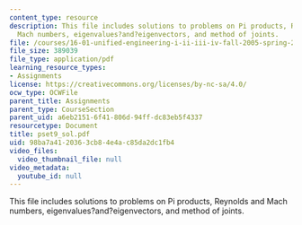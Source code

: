```yaml
---
content_type: resource
description: This file includes solutions to problems on Pi products, Reynolds and
  Mach numbers, eigenvalues?and?eigenvectors, and method of joints.
file: /courses/16-01-unified-engineering-i-ii-iii-iv-fall-2005-spring-2006/98ba7a4120363cb84e4ac85da2dc1fb4_pset9_sol.pdf
file_size: 389039
file_type: application/pdf
learning_resource_types:
- Assignments
license: https://creativecommons.org/licenses/by-nc-sa/4.0/
ocw_type: OCWFile
parent_title: Assignments
parent_type: CourseSection
parent_uid: a6eb2151-6f41-806d-94ff-dc83eb5f4337
resourcetype: Document
title: pset9_sol.pdf
uid: 98ba7a41-2036-3cb8-4e4a-c85da2dc1fb4
video_files:
  video_thumbnail_file: null
video_metadata:
  youtube_id: null
---
```

This file includes solutions to problems on Pi products, Reynolds and Mach numbers, eigenvalues?and?eigenvectors, and method of joints.